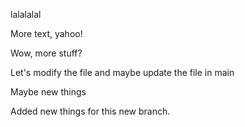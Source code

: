 lalalalal

More text, yahoo!

Wow, more stuff?

Let's modify the file and maybe update the file in main

Maybe new things

Added new things for this new branch. 
